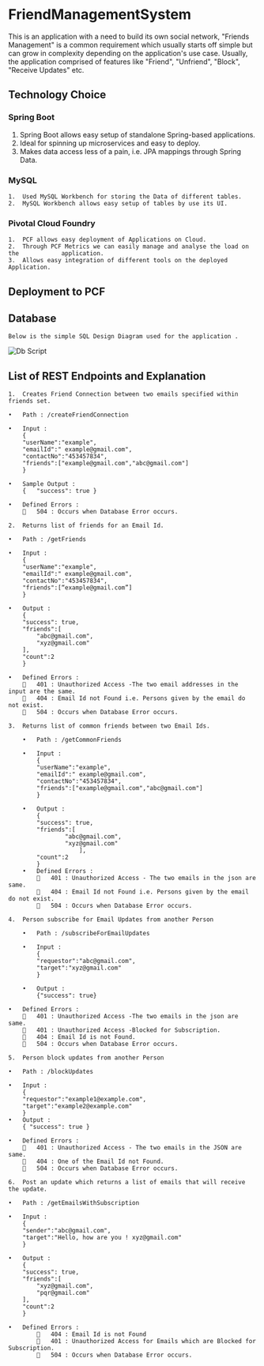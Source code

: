 # FriendManagementSystem
This is an application with a need to build its own social network, "Friends Management" is a common requirement which usually starts off simple but can grow in complexity depending on the application's use case. Usually, the application comprised of features like "Friend", "Unfriend", "Block", "Receive Updates" etc.

## Technology Choice

### Spring Boot
1.	Spring Boot allows easy setup of standalone Spring-based applications.
2.	Ideal for spinning up microservices and easy to deploy.
3.	Makes data access less of a pain, i.e. JPA mappings through Spring Data.

### MySQL
	1.	Used MySQL Workbench for storing the Data of different tables.
	2.	MySQL Workbench allows easy setup of tables by use its UI.
	
### Pivotal Cloud Foundry 
	1.	PCF allows easy deployment of Applications on Cloud.
	2.	Through PCF Metrics we can easily manage and analyse the load on the 			application.
	3.	Allows easy integration of different tools on the deployed Application.

## Deployment to PCF





## Database
	Below is the simple SQL Design Diagram used for the application .
	
![Db Script](https://github.com/chandrika1993/FriendManagementSystem/tree/master/src/main/resources/sql/db_design/SQLDB_Design.png)

## List of REST Endpoints and Explanation

	1.	Creates Friend Connection between two emails specified within friends set.

	•	Path : /createFriendConnection
	
	•	Input :
		{
		"userName":"example",
		"emailId":" example@gmail.com",
		"contactNo":"453457834",
		"friends":["example@gmail.com","abc@gmail.com"]
		}

	•	Sample Output :
		{	"success": true }
	
	•	Defined Errors :
			504 : Occurs when Database Error occurs.

	2.	Returns list of friends for an Email Id.

	•	Path : /getFriends

	•	Input :
		{
		"userName":"example",
		"emailId":" example@gmail.com",
		"contactNo":"453457834",
		"friends":[“example@gmail.com”]
		}
	
	•	Output :
		{
		"success": true,
		"friends":[
			"abc@gmail.com",
			"xyz@gmail.com"
		],
		"count":2
		}

	•	Defined Errors :
			401 : Unauthorized Access -The two email addresses in the input are the same.
			404 : Email Id not Found i.e. Persons given by the email do not exist.
			504 : Occurs when Database Error occurs.
	
	3.	Returns list of common friends between two Email Ids.
	
		•	Path : /getCommonFriends
	
		•	Input :
			{
			"userName":"example",
			"emailId":" example@gmail.com",
			"contactNo":"453457834",
			"friends":["example@gmail.com","abc@gmail.com"]
			}
			
		•	Output :
			{
			"success": true,
			"friends":[
					"abc@gmail.com",
					"xyz@gmail.com"
						],
			"count":2
			}
		•	Defined Errors :
				401 : Unauthorized Access - The two emails in the json are same.
				404 : Email Id not Found i.e. Persons given by the email do not exist.
				504 : Occurs when Database Error occurs.
	
	4.	Person subscribe for Email Updates from another Person
	
		•	Path : /subscribeForEmailUpdates
	
		•	Input :
			{
			"requestor":"abc@gmail.com",
			"target":"xyz@gmail.com"
			}
	
		•	Output :
			{"success": true}
	
	•	Defined Errors :
			401 : Unauthorized Access -The two emails in the json are same.
			401 : Unauthorized Access -Blocked for Subscription.
			404 : Email Id is not Found.
			504 : Occurs when Database Error occurs.
	
	5.	Person block updates from another Person
	
	•	Path : /blockUpdates
	
	•	Input :
		{
		"requestor":"example1@example.com",
		"target":"example2@example.com"
		}
	•	Output :
		{ "success": true }
		
	•	Defined Errors :
			401 : Unauthorized Access - The two emails in the JSON are same.
			404 : One of the Email Id not Found. 
			504 : Occurs when Database Error occurs.

	6.	Post an update which returns a list of emails that will receive the update.
	
	•	Path : /getEmailsWithSubscription
		
	•	Input :
		{
		"sender":"abc@gmail.com",
		"target":"Hello, how are you ! xyz@gmail.com"
		}
		
	•	Output :
		{
		"success": true,
		"friends":[
			"xyz@gmail.com",
			"pqr@gmail.com"			
		],
		"count":2
		}
		
	•	Defined Errors :
				404 : Email Id is not Found 
				401 : Unauthorized Access for Emails which are Blocked for Subscription.
				504 : Occurs when Database Error occurs.



